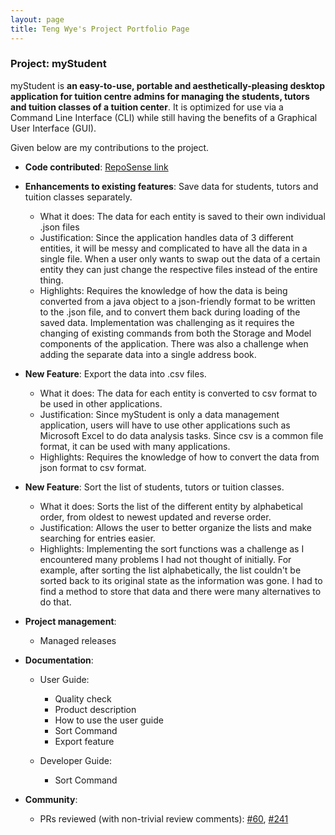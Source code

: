 ```yaml
---
layout: page
title: Teng Wye's Project Portfolio Page
---
```


### Project: myStudent

myStudent is **an easy-to-use, portable and aesthetically-pleasing desktop application for tuition centre admins
for managing the students, tutors and tuition classes of a tuition center**.
It is optimized for use via a Command Line Interface (CLI)
while still having the benefits of a Graphical User Interface (GUI).

Given below are my contributions to the project.

* **Code contributed**: [RepoSense link](https://nus-cs2103-ay2223s1.github.io/tp-dashboard/?search=nopehax&breakdown=true)


* **Enhancements to existing features**: Save data for students, tutors and tuition classes separately.
  * What it does: The data for each entity is saved to their own individual .json files
  * Justification: Since the application handles data of 3 different entities, it will be messy and complicated to have all the data in a single file. When a user only wants to swap out the data of a certain entity they can just change the respective files instead of the entire thing.
  * Highlights: Requires the knowledge of how the data is being converted from a java object to a json-friendly format to be written to the .json file, and to convert them back during loading of the saved data. Implementation was  challenging as it requires the changing of existing commands from both the Storage and Model components of the application. There was also a challenge when adding the separate data into a single address book.


* **New Feature**: Export the data into .csv files.
    * What it does: The data for each entity is converted to csv format to be used in other applications.
    * Justification: Since myStudent is only a data management application, users will have to use other applications such as Microsoft Excel to do data analysis tasks. Since csv is a common file format, it can be used with many applications.
    * Highlights: Requires the knowledge of how to convert the data from json format to csv format.


* **New Feature**: Sort the list of students, tutors or tuition classes.
  * What it does: Sorts the list of the different entity by alphabetical order, from oldest to newest updated and reverse order.
  * Justification: Allows the user to better organize the lists and make searching for entries easier.
  * Highlights: Implementing the sort functions was a challenge as I encountered many problems I had not thought of initially. For example, after sorting the list alphabetically, the list couldn't be sorted back to its original state as the information was gone. I had to find a method to store that data and there were many alternatives to do that.


* **Project management**:
    * Managed releases  


* **Documentation**:
    * User Guide:
        * Quality check
        * Product description
        * How to use the user guide
        * Sort Command
        * Export feature  

    * Developer Guide:
        * Sort Command


* **Community**:
    * PRs reviewed (with non-trivial review comments): [\#60](https://github.com/AY2223S1-CS2103T-F12-4/tp/pull/60), [\#241](https://github.com/AY2223S1-CS2103T-F12-4/tp/pull/241)
